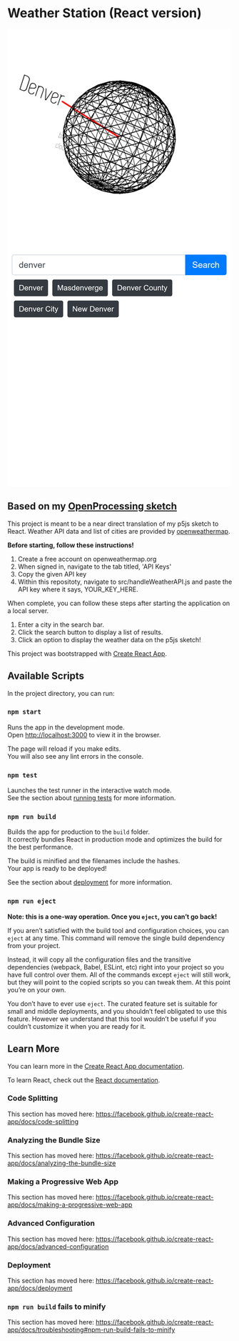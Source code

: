 <h1>Weather Station (React version)</h1>
<img src="./src/Screen Shot 2020-06-10.jpg" alt="Screen shot"/>
<h2>Based on my <a href="https://www.openprocessing.org/sketch/899096">OpenProcessing sketch</a></h2>
<p>
This project is meant to be a near direct translation of my p5js sketch to React. Weather API data and list of cities are provided by <a href="https://openweathermap.org/api">openweathermap</a>.
</p>
<strong>Before starting, follow these instructions!</strong>
<ol>
    <li>Create a free account on openweathermap.org</li>
    <li>When signed in, navigate to the tab titled, 'API Keys'</li>
    <li>Copy the given API key</li>
    <li>Within this repositoty, navigate to src/handleWeatherAPI.js and paste the API key where it says, YOUR_KEY_HERE.</li>
</ol>
<p>When complete, you can follow these steps after starting the application on a local server.</p>
<ol>
    <li>Enter a city in the search bar.</li><li>Click the search button to display a list of results.</li><li>Click an option to display the weather data on the p5js sketch!</li>
</ol>

This project was bootstrapped with [Create React App](https://github.com/facebook/create-react-app).

## Available Scripts

In the project directory, you can run:

### `npm start`

Runs the app in the development mode.<br />
Open [http://localhost:3000](http://localhost:3000) to view it in the browser.

The page will reload if you make edits.<br />
You will also see any lint errors in the console.

### `npm test`

Launches the test runner in the interactive watch mode.<br />
See the section about [running tests](https://facebook.github.io/create-react-app/docs/running-tests) for more information.

### `npm run build`

Builds the app for production to the `build` folder.<br />
It correctly bundles React in production mode and optimizes the build for the best performance.

The build is minified and the filenames include the hashes.<br />
Your app is ready to be deployed!

See the section about [deployment](https://facebook.github.io/create-react-app/docs/deployment) for more information.

### `npm run eject`

**Note: this is a one-way operation. Once you `eject`, you can’t go back!**

If you aren’t satisfied with the build tool and configuration choices, you can `eject` at any time. This command will remove the single build dependency from your project.

Instead, it will copy all the configuration files and the transitive dependencies (webpack, Babel, ESLint, etc) right into your project so you have full control over them. All of the commands except `eject` will still work, but they will point to the copied scripts so you can tweak them. At this point you’re on your own.

You don’t have to ever use `eject`. The curated feature set is suitable for small and middle deployments, and you shouldn’t feel obligated to use this feature. However we understand that this tool wouldn’t be useful if you couldn’t customize it when you are ready for it.

## Learn More

You can learn more in the [Create React App documentation](https://facebook.github.io/create-react-app/docs/getting-started).

To learn React, check out the [React documentation](https://reactjs.org/).

### Code Splitting

This section has moved here: https://facebook.github.io/create-react-app/docs/code-splitting

### Analyzing the Bundle Size

This section has moved here: https://facebook.github.io/create-react-app/docs/analyzing-the-bundle-size

### Making a Progressive Web App

This section has moved here: https://facebook.github.io/create-react-app/docs/making-a-progressive-web-app

### Advanced Configuration

This section has moved here: https://facebook.github.io/create-react-app/docs/advanced-configuration

### Deployment

This section has moved here: https://facebook.github.io/create-react-app/docs/deployment

### `npm run build` fails to minify

This section has moved here: https://facebook.github.io/create-react-app/docs/troubleshooting#npm-run-build-fails-to-minify

